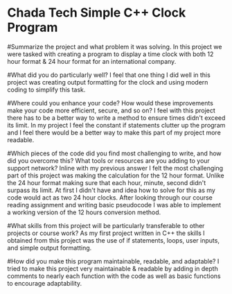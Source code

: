 # Chada Tech Simple C++ Clock Program

#Summarize the project and what problem it was solving.
In this project we were tasked with creating a program to display a time clock with both 12 hour format & 24 hour format for an international company. 

#What did you do particularly well?
I feel that one thing I did well in this project was creating output formatting for the clock and using modern coding to simplify this task.

#Where could you enhance your code? How would these improvements make your code more efficient, secure, and so on?
I feel with this project there has to be a better way to write a method to ensure times didn't exceed its limit. In my project I feel the constant if statements clutter up the program and I feel there would be a better way to make this part of my project more readable.

#Which pieces of the code did you find most challenging to write, and how did you overcome this? What tools or resources are you adding to your support network?
Inline with my previous answer I felt the most challenging part of this project was making the calculation for the 12 hour format. Unlike the 24 hour format making sure that each hour, minute, second didn't surpass its limit. At first I didn't have and idea how to solve for this as my code would act as two 24 hour clocks. After looking through our course reading assignment and writing basic pseudocode I was able to implement a working version of the 12 hours conversion method.

#What skills from this project will be particularly transferable to other projects or course work?
As my first project written in C++ the skills I obtained from this project was the use of if statements, loops, user inputs, and simple output formatting. 

#How did you make this program maintainable, readable, and adaptable?
I tried to make this project very maintainable & readable by adding in depth comments to nearly each function with the code as well as basic functions to encourage adaptability. 
